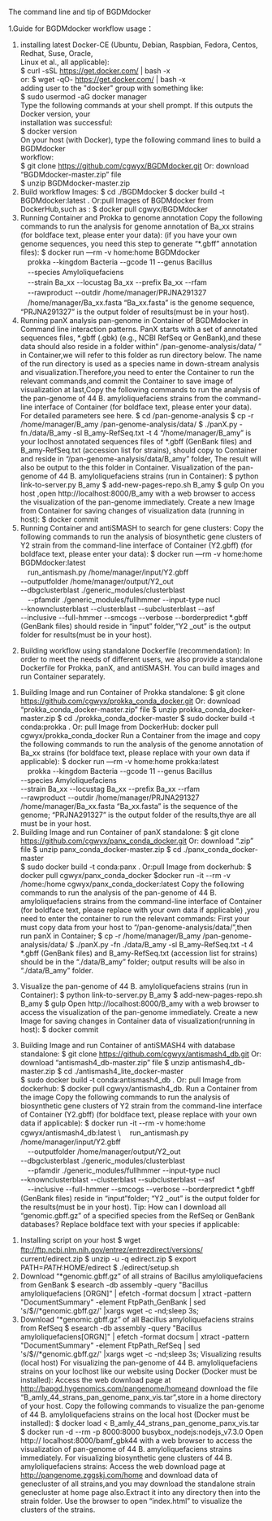 The command line and tip of BGDMdocker


1.Guide for BGDMdocker workflow usage：	
1) installing latest Docker-CE (Ubuntu, Debian, Raspbian, Fedora, Centos, Redhat, Suse, Oracle, 	
Linux et al., all applicable):	
$ curl -sSL https://get.docker.com/ | bash -x	
or:	
$ wget -qO- https://get.docker.com/ | bash -x	
adding user to the "docker" group with something like:	
$ sudo usermod -aG docker manager	
Type the following commands at your shell prompt. If this outputs the Docker version, your 	
installation was successful: 	
$ docker version	
On your host (with Docker), type the following command lines to build a BGDMdocker 	
workflow: 	
$ git clone https://github.com/cgwyx/BGDMdocker.git	
Or: download “BGDMdocker-master.zip” file	
$ unzip BGDMdocker-master.zip 
2) Build workflow Images:
$ cd ./BGDMdocker
$ docker build -t BGDMdocker:latest .
Or:pull Images of BGDMdocker from DockerHub,such as :
$ docker pull cgwyx/BGDMdocker
3) Running Container and Prokka to genome annotation
Copy the following commands to run the analysis for genome annotation of Ba_xx strains (for 
boldface text, please enter your data): (if you have your own genome sequences, you need this 
step to generate “*.gbff” annotation files):
$ docker run —rm -v home:home BGDMdocker \
　prokka --kingdom Bacteria --gcode 11 --genus Bacillus \
　--species Amyloliquefaciens \
　--strain Ba_xx --locustag Ba_xx --prefix Ba_xx --rfam \
　--rawproduct --outdir /home/manager/PRJNA291327 \
　/home/manager/Ba_xx.fasta
“Ba_xx.fasta” is the genome sequence, “PRJNA291327” is the output folder of results(must be in 
your host).
4) Running panX analysis pan-genome in Container of BGDMdocker in Command line 
interaction patterns.
   PanX starts with a set of annotated sequences files, *.gbff (.gbk) (e.g., NCBI RefSeq or 
GenBank),and these data should also reside in a folder within“ /pan-genome-analysis/data/ ”
in Container,we will refer to this folder as run directory below. The name of the run directory is 
used as a species name in down-stream analysis and visualization.Therefore,you need to enter the 
Container to run the relevant commands,and commit the Container to save image of visualization 
at last,Copy the following commands to run the analysis of the pan-genome of 44 B. 
amyloliquefaciens strains from the command-line interface of Container (for boldface text, please 
enter your data). For detailed parameters see here.
$ cd /pan-genome-analysis
$ cp -r /home/manager/B_amy /pan-genome-analysis/data/
$ ./panX.py -fn./data/B_amy  -sl B_amy-RefSeq.txt -t 4
“/home/manager/B_amy” is your loclhost annotated sequences files of *.gbff (GenBank files) 
and B_amy-RefSeq.txt (accession list for strains), should copy to Container and reside in 
“/pan-genome-analysis/data/B_amy” folder, The result will also be output to the this folder in 
Container.
Visualization of the pan-genome of 44 B. amyloliquefaciens strains (run in Container):
$ python link-to-server.py B_amy 
$ add-new-pages-repo.sh B_amy
$ gulp
On you host ,open http://localhost:8000/B_amy with a web browser to access the visualization of 
the pan-genome immediately.
Create a new Image from Container for saving changes of visualization data (running in host):
$ docker commit <ID of Container > <name of new Image >
5) Running Container and antiSMASH to search for gene clusters:
Copy the following commands to run the analysis of biosynthetic gene clusters of Y2 strain from 
the command-line interface of Container (Y2.gbff) (for boldface text, please enter your data):
$ docker run —rm -v home:home BGDMdocker:latest \
　run_antismash.py /home/manager/input/Y2.gbff \
   --outputfolder /home/manager/output/Y2_out \
  --dbgclusterblast ./generic_modules/clusterblast \
　--pfamdir ./generic_modules/fullhmmer --input-type nucl \
--knownclusterblast --clusterblast --subclusterblast --asf\
--inclusive --full-hmmer --smcogs --verbose  --borderpredict
*.gbff (GenBank files) should reside in “input” folder,“Y2 _out” is the output folder for 
results(must be in your host).
2. Building workflow using standalone Dockerfile (recommendation):
In order to meet the needs of different users, we also provide a standalone Dockerfile for Prokka, 
panX, and antiSMASH. You can build images and run Container separately. 
1) Building Image and run Container of Prokka standalone:
$ git clone https://github.com/cgwyx/prokka_conda_docker.git
Or: download “prokka_conda_docker-master.zip” file
$ unzip prokka_conda_docker-master.zip
$ cd ./prokka_conda_docker-master 
$ sudo docker build -t conda:prokka .
Or: pull Image from DockerHub:
docker pull cgwyx/prokka_conda_docker
Run a Container from the image and copy the following commands to run the analysis of the 
genome annotation of Ba_xx strains (for boldface text, please replace with your own data if 
applicable):
$ docker run —rm -v home:home prokka:latest \
　prokka --kingdom Bacteria --gcode 11 --genus Bacillus \
--species Amyloliquefaciens \
--strain Ba_xx --locustag Ba_xx --prefix Ba_xx --rfam \
--rawproduct --outdir /home/manager/PRJNA291327 \
/home/manager/Ba_xx.fasta
“Ba_xx.fasta” is the sequence of the genome; “PRJNA291327” is the output folder of the 
results,thye are all must be in your host.
2) Building Image and run Container of panX standalone:
$ git clone https://github.com/cgwyx/panx_conda_docker.git 
Or: download “.zip” file
$ unzip panx_conda_docker-master.zip 
$ cd ./panx_conda_docker-master  
$ sudo docker build -t conda:panx .
Or:pull Image from dockerhub:
$ docker pull cgwyx/panx_conda_docker
$docker run -it --rm  -v /home:/home cgwyx/panx_conda_docker:latest
Copy the following commands to run the analysis of the pan-genome of 44 B. amyloliquefaciens 
strains from the command-line interface of Container (for boldface text, please replace with your 
own data if applicable) ,you need to enter the container to run the relevant commands:
First your must copy data from your host to “/pan-genome-analysis/data/”,then run panX in 
Container;
$ cp -r /home/manager/B_amy /pan-genome-analysis/data/
$ ./panX.py -fn ./data/B_amy -sl B_amy-RefSeq.txt -t 4
*.gbff (GenBank files) and B_amy-RefSeq.txt (accession list for strains) should be in the 
“./data/B_amy” folder; output results will be also in “./data/B_amy” folder. 
3. Visualize the pan-genome of 44 B. amyloliquefaciens strains (run in Container):
$ python link-to-server.py B_amy
$ add-new-pages-repo.sh B_amy
$ gulp
Open http://localhost:8000/B_amy with a web browser to access the visualization of the 
pan-genome immediately.
Create a new Image for saving changes in Container data of visualization(running in host):
$ docker commit <ID of Container > <name of new images >
3) Building Image and run Container of antiSMASH4 with database standalone:
$ git clone https://github.com/cgwyx/antismash4_db.git
Or: download “antismash4_db-master.zip” file
$ unzip antismash4_db-master.zip
$ cd ./antismash4_lite_docker-master    
$ sudo docker build -t conda:antismash4_db .
Or: pull Image from dockerhub:
$ docker pull cgwyx/antismash4_db.
Run a Container from the image Copy the following commands to run the analysis of biosynthetic 
gene clusters of Y2 strain from the command-line interface of Container (Y2.gbff) (for boldface 
text, please replace with your own data if applicable):
$ docker run -it --rm -v home:home cgwyx/antismash4_db:latest  \ 
　run_antismash.py /home/manager/input/Y2.gbff \
　--outputfolder /home/manager/output/Y2_out \
  --dbgclusterblast ./generic_modules/clusterblast \
　--pfamdir ./generic_modules/fullhmmer --input-type nucl \
--knownclusterblast --clusterblast --subclusterblast --asf\
　--inclusive --full-hmmer --smcogs --verbose  --borderpredict
*.gbff (GenBank files) reside in “input”folder; “Y2 _out” is the output folder for the results(must 
be in your host).
Tip: How can I download all “genomic.gbff.gz” of a specified species from the 
RefSeq or GenBank databases? Replace boldface text with your species if applicable:
1. Installing script on your host
$ wget ftp://ftp.ncbi.nlm.nih.gov/entrez/entrezdirect/versions/
　　　　current/edirect.zip
$ unzip -u -q edirect.zip
$ export PATH=$PATH:$HOME/edirect
$ ./edirect/setup.sh
2. Download “*genomic.gbff.gz” of all strains of Bacillus amyloliquefaciens from GenBank
$ esearch -db assembly -query "Bacillus amyloliquefaciens [ORGN]" | 
efetch -format docsum | xtract -pattern "DocumentSummary" -element 
FtpPath_GenBank | sed 's/$/\/*genomic.gbff.gz/' |xargs wget -c 
-nd;sleep 3s;
3. Download “*genomic.gbff.gz” of all Bacillus amyloliquefaciens strains from RefSeq
$ esearch -db assembly -query "Bacillus amyloliquefaciens[ORGN]" | 
efetch -format docsum | xtract -pattern "DocumentSummary" -element 
FtpPath_RefSeq | sed 's/$/\/*genomic.gbff.gz/' |xargs wget -c 
-nd;sleep 3s;
Visualizing results (local host)
For visualizing the pan-genome of 44 B. amyloliquefaciens strains on your loclhost like our 
website using Docker (Docker must be installed):
Access the web download page at http://bapgd.hygenomics.com/pangenome/homeand download 
the file “B_amly_44_strans_pan_genome_panx_vis.tar”,store in a home directory of your host. 
Copy the following commands to visualize the pan-genome of 44 B. amyloliquefaciens strains on 
the local host (Docker must be installed):
$ docker load < B_amly_44_strans_pan_genome_panx_vis.tar
$ docker run -d --rm -p 8000:8000 busybox_nodejs:nodejs_v7.3.0
Open http:// localhost:8000/bamf_gbk44 with a web browser to access the visualization of 
pan-genome of 44 B. amyloliquefaciens strains immediately.
For visualizing biosynthetic gene clusters of 44 B. amyloliquefaciens strains:
Access the web download page at http://pangenome.zggskj.com/home and download data of   
genecluster of all strains,and you may download the standalone strain genecluster at home page 
also.Extract it into any directory then into the strain folder. Use the browser to open “index.html” 
to visualize the clusters of the strains.
